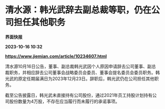 # 清水源：韩光武辞去副总裁等职，仍在公司担任其他职务
**界面快报**

**2023-10-16 10:32**

**https://www.jiemian.com/article/10234607.html**

清水源10月16日公告，董事、副总裁韩光武因个人原因申请辞去公司董事、副总裁职务，并相应辞去公司董事会战略委员会委员、董事会提名委员会委员职务。韩光武的原定任期届满日为2023年12月23日。辞职后，韩光武仍在公司担任其他职务。

截至公告披露日，韩光武未直接持有公司股份，通过2021年员工持股计划持有公司股份数量为4万股，不存在应当履行而未履行的承诺事项。